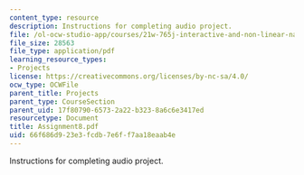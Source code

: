 ```yaml
---
content_type: resource
description: Instructions for completing audio project.
file: /ol-ocw-studio-app/courses/21w-765j-interactive-and-non-linear-narrative-theory-and-practice-spring-2004/66f686d923e3fcdb7e6ff7aa18eaab4e_Assignment8.pdf
file_size: 28563
file_type: application/pdf
learning_resource_types:
- Projects
license: https://creativecommons.org/licenses/by-nc-sa/4.0/
ocw_type: OCWFile
parent_title: Projects
parent_type: CourseSection
parent_uid: 17f80790-6573-2a22-b323-8a6c6e3417ed
resourcetype: Document
title: Assignment8.pdf
uid: 66f686d9-23e3-fcdb-7e6f-f7aa18eaab4e
---
```

Instructions for completing audio project.